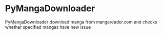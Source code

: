 PyMangaDownloader
=================

PyMangaDownloader download manga from mangareader.com and checks whether specified mangas have new issue
